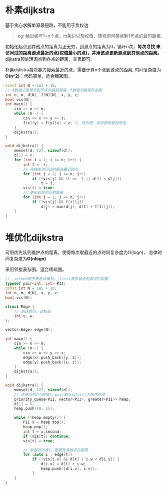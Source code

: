 # 朴素dijkstra

基于贪心求解单源最短路，不能用于负权边

> eg: 给出编号1~n个点，m条边以及权值，随机询问某点到1号点的最短距离.

初始化起点到其他点的距离为正无穷，到源点的距离为0，循环n次，**每次寻找
未访问过的距离源点最近的点(权值最小的点)，并用该点更新源点到其他点的距离。**
dijkstra预处理源点到各点的距离，查表即可。

朴素dijkstra每次暴力搜索最近的点，需要计算n个点到源点的距离,
时间复杂度为**O(n^2)**；代码简单，适合稠密图。

```c++
const int N = 1e3 + 10;
// d数组记录源点到节点的最短距离，f数组邻接矩阵存图
int n, m, d[N], f[N][N], x, y, z;
bool vis[N];
int main() {
    cin >> n >> m;
    while (m--) {
        cin >> x >> y >> z;
        f[x][y] = f[y][x] = z; // 有向图、无向图视题目而定
    }
    dijkstra();
}
```

```c++
void dijkstra() {
    memset(d, 127, sizeof(d));
    d[1] = 0;
    for (int i = 1; i <= n; i++) {
        int t = -1;
        // 寻找未访问过的距离最近的点
        for (int j = 1; j <= n; j++)
            if (!vis[j] && (t == -1 || d[t] < d[j]))
                t = j;
        vis[t] = true;
        // 更新到其他点的距离
        for (int j = 1; j <= n; j++)
            if (!vis[j] && f[t][j])
                d[j] = min(d[j], d[t] + f[t][j]);
    }
}
```

# 堆优化dijkstra

可用优先队列维护点的距离，使得每次取最近的点时间复杂度为O(logn)，
总体时间复杂度为**O(nlogn)**

采用邻接表存图，适合稀疏图。

```c++
// .second用于表示点编号，.first表示该点到源点的距离
typedef pair<int, int> PII;
const int N = 1e5 + 10;
int n, m, d[N], x, y, z;
bool vis[N];

struct Edge {
    // 到达的点，边权值
    int v, w;
};

vector<Edge> edge[N];

int main() {
    cin >> n >> m;
    while (m--) {
        cin >> x >> y >> z;
        edge[x].push_back({y, z});
        edge[y].push_back({x, z});
    }
    dijkstra();
}
```

```c++
void dijkstra() {
    memset(d, 127, sizeof(d));
    // 优先队列(小根堆)，pair默认以first为排序标准
    priority_queue<PII, vector<PII>, greater<PII>> heap;
    d[1] = 0;
    heap.push({0, 1});

    while (!heap.empty()) {
        PII x = heap.top();
        heap.pop();
        int t = x.second;
        if (vis[t]) continue;
        vis[t] = true;

        // 取最近的点t，更新到其他点的距离
        for (auto i : edge[t])
            if (!vis[i.v] && d[t] + i.w < d[i.v]) {
                d[i.v] = d[t] + i.w;
                heap.push({d[i.v], i.v});
            }
    }
}
```
